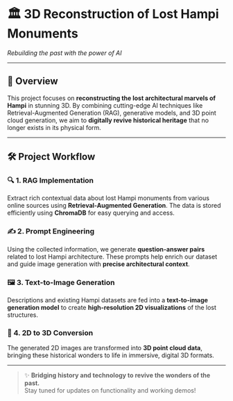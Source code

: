# 🏛️ 3D Reconstruction of Lost Hampi Monuments  
_Rebuilding the past with the power of AI_

---

## 📌 Overview  
This project focuses on **reconstructing the lost architectural marvels of Hampi** in stunning 3D. By combining cutting-edge AI techniques like Retrieval-Augmented Generation (RAG), generative models, and 3D point cloud generation, we aim to **digitally revive historical heritage** that no longer exists in its physical form.

---

## 🛠️ Project Workflow  

### 🔍 1. RAG Implementation  
Extract rich contextual data about lost Hampi monuments from various online sources using **Retrieval-Augmented Generation**. The data is stored efficiently using **ChromaDB** for easy querying and access.

### ✍️ 2. Prompt Engineering  
Using the collected information, we generate **question-answer pairs** related to lost Hampi architecture. These prompts help enrich our dataset and guide image generation with **precise architectural context**.

### 🖼️ 3. Text-to-Image Generation  
Descriptions and existing Hampi datasets are fed into a **text-to-image generation model** to create **high-resolution 2D visualizations** of the lost structures.

### 🧱 4. 2D to 3D Conversion  
The generated 2D images are transformed into **3D point cloud data**, bringing these historical wonders to life in immersive, digital 3D formats.

---

> ✨ **Bridging history and technology to revive the wonders of the past.**  
Stay tuned for updates on functionality and working demos!

